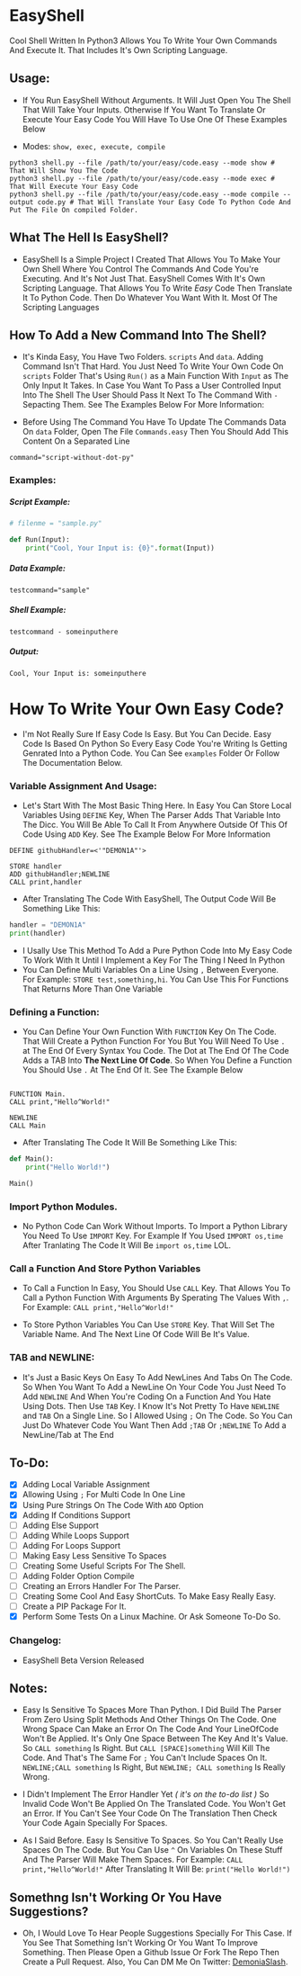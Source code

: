 # EasyShell
Cool Shell Written In Python3 Allows You To Write Your Own Commands And Execute It. That Includes It's Own Scripting Language.

## Usage:
- If You Run EasyShell Without Arguments. It Will Just Open You The Shell That Will Take Your Inputs. Otherwise If You Want To Translate Or Execute Your Easy Code You Will Have To Use One Of These Examples Below

- Modes: `show, exec, execute, compile`

```
python3 shell.py --file /path/to/your/easy/code.easy --mode show # That Will Show You The Code
python3 shell.py --file /path/to/your/easy/code.easy --mode exec # That Will Execute Your Easy Code
python3 shell.py --file /path/to/your/easy/code.easy --mode compile --output code.py # That Will Translate Your Easy Code To Python Code And Put The File On compiled Folder.
```

## What The Hell Is EasyShell?
- EasyShell Is a Simple Project I Created That Allows You To Make Your Own Shell Where You Control The Commands And Code You're Executing. And It's Not Just That. EasyShell Comes With It's Own Scripting Language. That Allows You To Write *Easy* Code Then Translate It To Python Code. Then Do Whatever You Want With It. Most Of The Scripting Languages

## How To Add a New Command Into The Shell?
- It's Kinda Easy, You Have Two Folders. `scripts` And `data`. Adding Command Isn't That Hard. You Just Need To Write Your Own Code On `scripts` Folder That's Using `Run()` as a Main Function With `Input` as The Only Input It Takes. In Case You Want To Pass a User Controlled Input Into The Shell The User Should Pass It Next To The Command With `-` Sepacting Them. See The Examples Below For More Information:

- Before Using The Command You Have To Update The Commands Data On `data` Folder, Open The File `Commands.easy` Then You Should Add This Content On a Separated Line

```
command="script-without-dot-py"
```

### Examples:
##### Script Example:
```python
# filenme = "sample.py"

def Run(Input):
    print("Cool, Your Input is: {0}".format(Input))
```

##### Data Example:
```
testcommand="sample"
```

##### Shell Example:
```
testcommand - someinputhere
```

##### Output:
```
Cool, Your Input is: someinputhere
```

# How To Write Your Own Easy Code?
- I'm Not Really Sure If Easy Code Is Easy. But You Can Decide. Easy Code Is Based On Python So Every Easy Code You're Writing Is Getting Genrated Into a Python Code. You Can See `examples` Folder Or Follow The Documentation Below.

### Variable Assignment And Usage:
- Let's Start With The Most Basic Thing Here. In Easy You Can Store Local Variables Using `DEFINE` Key, When The Parser Adds That Variable Into The Dicc. You Will Be Able To Call It From Anywhere Outside Of This Of Code Using `ADD` Key. See The Example Below For More Information

```
DEFINE githubHandler=<'"DEMON1A"'>

STORE handler
ADD githubHandler;NEWLINE
CALL print,handler
```

- After Translating The Code With EasyShell, The Output Code Will Be Something Like This:

```python
handler = "DEMON1A"
print(handler)
```

- I Usally Use This Method To Add a Pure Python Code Into My Easy Code To Work With It Until I Implement a Key For The Thing I Need In Python
- You Can Define Multi Variables On a Line Using `,` Between Everyone. For Example: `STORE test,something,hi`. You Can Use This For Functions That Returns More Than One Variable

### Defining a Function:
- You Can Define Your Own Function With `FUNCTION` Key On The Code. That Will Create a Python Function For You But You Will Need To Use `.` at The End Of Every Syntax You Code. The Dot at The End Of The Code Adds a TAB Into **The Next Line Of Code**. So When You Define a Function You Should Use `.` At The End Of It. See The Example Below

```

FUNCTION Main.
CALL print,"Hello^World!"

NEWLINE
CALL Main
```

- After Translating The Code It Will Be Something Like This:

```python
def Main():
    print("Hello World!")

Main()
```

### Import Python Modules.
- No Python Code Can Work Without Imports. To Import a Python Library You Need To Use `IMPORT` Key. For Example If You Used `IMPORT os,time` After Tranlating The Code It Will Be `import os,time` LOL.

### Call a Function And Store Python Variables
- To Call a Function In Easy, You Should Use `CALL` Key. That Allows You To Call a Python Function With Arguments By Sperating The Values With `,`. For Example: `CALL print,"Hello^World!"`

- To Store Python Variables You Can Use `STORE` Key. That Will Set The Variable Name. And The Next Line Of Code Will Be It's Value.

### TAB and NEWLINE:
- It's Just a Basic Keys On Easy To Add NewLines And Tabs On The Code. So When You Want To Add a NewLine On Your Code You Just Need To Add `NEWLINE` And When You're Coding On a Function And You Hate Using Dots. Then Use `TAB` Key. I Know It's Not Pretty To Have `NEWLINE` and `TAB` On a Single Line. So I Allowed Using `;` On The Code. So You Can Just Do Whatever Code You Want Then Add `;TAB` Or `;NEWLINE` To Add a NewLine/Tab at The End

## To-Do:
- [X] Adding Local Variable Assignment
- [X] Allowing Using `;` For Multi Code In One Line
- [X] Using Pure Strings On The Code With `ADD` Option
- [X] Adding If Conditions Support
- [ ] Adding Else Support
- [ ] Adding While Loops Support
- [ ] Adding For Loops Support
- [ ] Making Easy Less Sensitive To Spaces
- [ ] Creating Some Useful Scripts For The Shell.
- [ ] Adding Folder Option Compile
- [ ] Creating an Errors Handler For The Parser.
- [ ] Creating Some Cool And Easy ShortCuts. To Make Easy Really Easy.
- [ ] Create a PIP Package For It.
- [X] Perform Some Tests On a Linux Machine. Or Ask Someone To-Do So.

### Changelog:
- EasyShell Beta Version Released

## Notes:
- Easy Is Sensitive To Spaces More Than Python. I Did Build The Parser From Zero Using Split Methods And Other Things On The Code. One Wrong Space Can Make an Error On The Code And Your LineOfCode Won't Be Applied. It's Only One Space Between The Key And It's Value. So `CALL something` Is Right. But `CALL [SPACE]something` Will Kill The Code. And That's The Same For `;` You Can't Include Spaces On It. `NEWLINE;CALL something` Is Right, But `NEWLINE; CALL something` Is Really Wrong.

- I Didn't Implement The Error Handler Yet *( it's on the to-do list )* So Invalid Code Won't Be Applied On The Translated Code. You Won't Get an Error. If You Can't See Your Code On The Translation Then Check Your Code Again Specially For Spaces.

- As I Said Before. Easy Is Sensitive To Spaces. So You Can't Really Use Spaces On The Code. But You Can Use `^` On Variables On These Stuff And The Parser Will Make Them Spaces. For Example: `CALL print,"Hello^World!"` After Translating It Will Be: `print("Hello World!")`

## Somethng Isn't Working Or You Have Suggestions?
- Oh, I Would Love To Hear People Suggestions Specially For This Case. If You See That Something Isn't Working Or You Want To Improve Something. Then Please Open a Github Issue Or Fork The Repo Then Create a Pull Request. Also, You Can DM Me On Twitter: [DemoniaSlash](https://twitter.com/DemoniaSlash).
